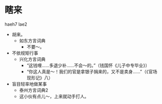 # 瞎来
haeh7 lae2
+ 胡来。
  * 如东方言词典
    - 不要～。
+ 不依规矩行事
  * 兴化方言词典
    - “这钱哩……多退少补……不会～的。”（钱国怀《儿子中专毕业》）
    - “你这人真是～！我们的官是拿银子捐来的，又不是卖身……”（《官场现形记》八）
+ 盲目轻率地做某事
  * 泰州方言词典2
  - 这小伙有点儿～，上来就动手打人。
